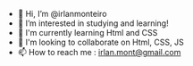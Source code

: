 - 👋 Hi, I’m @irlanmonteiro
- 👀 I’m interested in studying and learning!
- 🌱 I'm currently learning Html and CSS
- 💞️ I'm looking to collaborate on Html, CSS, JS
- 📫 How to reach me :  irlan.mont@gmail.com
<!---
irlanmonteiro/irlanmonteiro is a repository ✨ special ✨ because I'm willing to learn and pass knowledge on. `README.md` (this file) appears in your GitHub profile.
You can click the Preview link to see your changes.
--->
